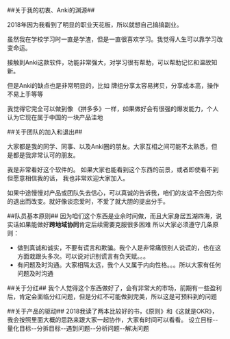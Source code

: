##关于我的初衷、Anki的渊源##

  2018年因为我看到了明显的职业天花板，所以就想自己搞搞副业。
  
  虽然我在学校学习时一直是学渣，但是一直很喜欢学习。我觉得人生可以靠学习改变命运。
  
  接触到Anki这款软件，功能非常强大，对学习很有帮助，可以帮助记忆和温故知新。
  
  但是Anki的缺点也是非常明显的，比如 牌组分享太容易拷贝，分享成本高，操作不易上手等等
  
  我觉得它完全可以做到像 《拼多多》一样，如果做好会有很强的爆发能力，个人认为它现在属于中国的一块产品洼地
  
##关于团队的加入和退出##
  
  大家都是我的同学、同事、以及Anki圈的朋友。大家互相之间可能不太熟悉，但是都是我非常认可的朋友。
  
  我是非常看好这个软件的。 如果大家也能看到这个东西的前景，或者即使看不到但愿意相信我的话，
  我也非常欢迎大家加入。
  
  如果中途慢慢对产品或团队失去信心，可以真诚的告诉我，咱们的友谊不会因为你的退出而改变。就好像谈恋爱时，不爱了就大胆的提出分手。
  
##队员基本原则##
  因为咱们这个东西是业余时间做，而且大家身居五湖四海，说实话如果能做好**跨地域协同**肯定后续需要克服很多困难
  所以大家必须遵守几条原则：
  - 做到真诚和诚实，不要有谎言和欺骗。我个人是非常痛恨别人说谎的，也在这方面栽跟头多次。可以说对识别谎言有负天赋。。。
  - 有问题及时沟通。大家相隔太远，我个人又属于内向性格。。。所以大家有任何问题及时沟通  

##关于分红##
  我个人觉得这个东西做好了，会有非常大的市场，前期有一些盈利后，肯定会面临分红问题，但是分红不可能做到完美，所以这是可预料到的问题
  
##关于产品的驱动##
  2018我读了两本比较好的书，《原则》和《这就是OKR》，我会按照里面大概的思路来跟大家一起协作，大家有时间可以看看。
  设立目标--量化目标--分拆目标--遇到问题--分析问题--解决问题
  
  
